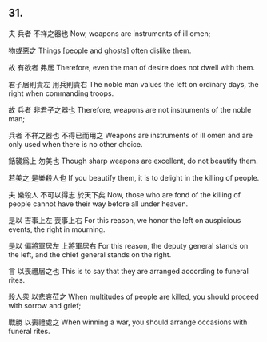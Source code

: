 ## 31.

夫
兵者
不祥之器也
Now,
weapons
are instruments of ill omen;

物或惡之
Things [people and ghosts] often dislike them.

故
有欲者
弗居
Therefore,
even the man of desire
does not dwell with them.

君子居則貴左
用兵則貴右
The noble man values the left on ordinary days,
the right when commanding troops.

故
兵者
非君子之器也
Therefore,
weapons
are not instruments of the noble man;

兵者
不祥之器也
不得已而用之
Weapons
are instruments of ill omen
and are only used when there is no other choice.

銛襲爲上
勿美也
Though sharp weapons are excellent,
do not beautify them.

若美之
是樂殺人也
If you beautify them,
it is to delight in the killing of people.

夫
樂殺人
不可以得志
於天下矣
Now,
those who are fond of the killing of people
cannot have their way
before all under heaven.

是以
吉事上左
喪事上右
For this reason,
we honor the left on auspicious events,
the right in mourning.

是以
偏將軍居左
上將軍居右
For this reason,
the deputy general stands on the left,
and the chief general stands on the right.

言
以喪禮居之也
This is to say
that they are arranged according to funeral rites.

殺人衆
以悲哀莅之
When multitudes of people are killed,
you should proceed with sorrow and grief;

戰勝
以喪禮處之
When winning a war,
you should arrange occasions with funeral rites.
